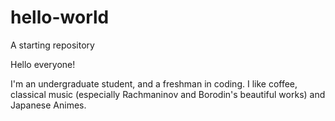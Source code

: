 # hello-world
A starting repository

Hello everyone!

I'm an undergraduate student, and a freshman in coding.
I like coffee, classical music (especially Rachmaninov and Borodin's beautiful works) and Japanese Animes.
